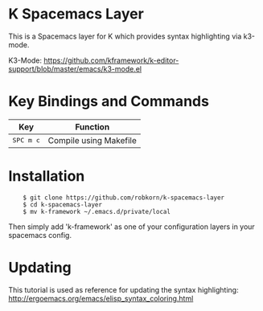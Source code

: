 K Spacemacs Layer
=================

This is a Spacemacs layer for K which provides syntax highlighting via k3-mode.

K3-Mode: https://github.com/kframework/k-editor-support/blob/master/emacs/k3-mode.el

Key Bindings and Commands
=========================

| Key                | Function                                                                        |
|--------------------|---------------------------------------------------------------------------------|
| <kbd>SPC m c</kbd> | Compile using Makefile


Installation
============
        $ git clone https://github.com/robkorn/k-spacemacs-layer
        $ cd k-spacemacs-layer 
        $ mv k-framework ~/.emacs.d/private/local

Then simply add 'k-framework' as one of your configuration layers in your spacemacs config.

Updating
========

This tutorial is used as reference for updating the syntax highlighting: <http://ergoemacs.org/emacs/elisp_syntax_coloring.html>
